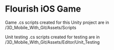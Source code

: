 # Flourish iOS Game 
Game .cs scripts created for this Unity project are in /3D_Mobile_With_Git/Assets/Scripts

Unit testing .cs scripts created for testing are in /3D_Mobile_With_Git/Assets/Editor/Unit_Testing

